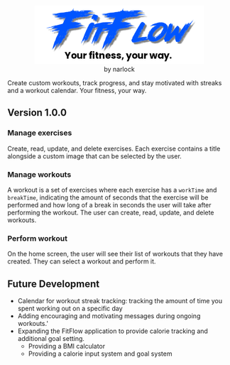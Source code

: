 <center>
<img src="FitFlowApp/res/Logo.png"><br>
by narlock
</center>

Create custom workouts, track progress, and stay motivated with streaks and a workout calendar. Your fitness, your way.

## Version 1.0.0

### Manage exercises
Create, read, update, and delete exercises. Each exercise contains a title alongside a custom image that can be selected by the user.

### Manage workouts
A workout is a set of exercises where each exercise has a `workTime` and `breakTime`, indicating the amount of seconds that the exercise will be performed and how long of a break in seconds the user will take after performing the workout. The user can create, read, update, and delete workouts.

### Perform workout
On the home screen, the user will see their list of workouts that they have created. They can select a workout and perform it.

## Future Development
- Calendar for workout streak tracking: tracking the amount of time you spent working out on a specific day
- Adding encouraging and motivating messages during ongoing workouts.'
- Expanding the FitFlow application to provide calorie tracking and additional goal setting.
    - Providing a BMI calculator
    - Providing a calorie input system and goal system
